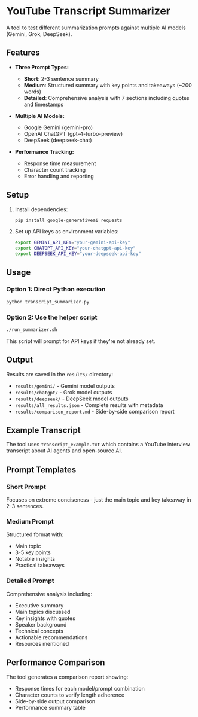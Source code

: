 # YouTube Transcript Summarizer

A tool to test different summarization prompts against multiple AI models (Gemini, Grok, DeepSeek).

## Features

- **Three Prompt Types:**
  - **Short**: 2-3 sentence summary
  - **Medium**: Structured summary with key points and takeaways (~200 words)
  - **Detailed**: Comprehensive analysis with 7 sections including quotes and timestamps

- **Multiple AI Models:**
  - Google Gemini (gemini-pro)
  - OpenAI ChatGPT (gpt-4-turbo-preview)
  - DeepSeek (deepseek-chat)

- **Performance Tracking:**
  - Response time measurement
  - Character count tracking
  - Error handling and reporting

## Setup

1. Install dependencies:
   ```bash
   pip install google-generativeai requests
   ```

2. Set up API keys as environment variables:
   ```bash
   export GEMINI_API_KEY="your-gemini-api-key"
   export CHATGPT_API_KEY="your-chatgpt-api-key"
   export DEEPSEEK_API_KEY="your-deepseek-api-key"
   ```

## Usage

### Option 1: Direct Python execution
```bash
python transcript_summarizer.py
```

### Option 2: Use the helper script
```bash
./run_summarizer.sh
```
This script will prompt for API keys if they're not already set.

## Output

Results are saved in the `results/` directory:

- `results/gemini/` - Gemini model outputs
- `results/chatgpt/` - Grok model outputs  
- `results/deepseek/` - DeepSeek model outputs
- `results/all_results.json` - Complete results with metadata
- `results/comparison_report.md` - Side-by-side comparison report

## Example Transcript

The tool uses `transcript_example.txt` which contains a YouTube interview transcript about AI agents and open-source AI.

## Prompt Templates

### Short Prompt
Focuses on extreme conciseness - just the main topic and key takeaway in 2-3 sentences.

### Medium Prompt
Structured format with:
- Main topic
- 3-5 key points
- Notable insights
- Practical takeaways

### Detailed Prompt
Comprehensive analysis including:
- Executive summary
- Main topics discussed
- Key insights with quotes
- Speaker background
- Technical concepts
- Actionable recommendations
- Resources mentioned

## Performance Comparison

The tool generates a comparison report showing:
- Response times for each model/prompt combination
- Character counts to verify length adherence
- Side-by-side output comparison
- Performance summary table